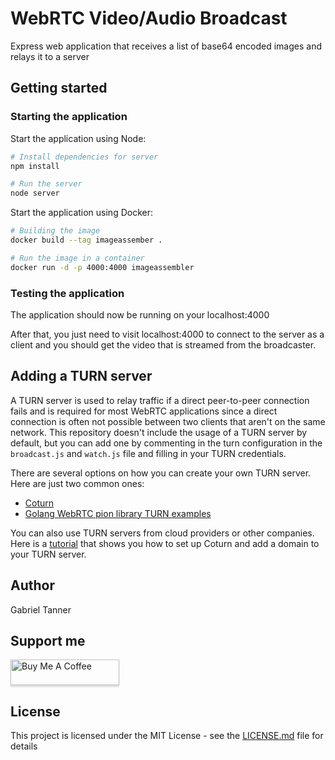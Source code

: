# WebRTC Video/Audio Broadcast

Express web application that receives a list of base64 encoded images and relays it to a server

## Getting started

### Starting the application

Start the application using Node:

```bash
# Install dependencies for server
npm install

# Run the server
node server
```

Start the application using Docker:

```bash
# Building the image
docker build --tag imageassember .

# Run the image in a container
docker run -d -p 4000:4000 imageassembler
```

### Testing the application

The application should now be running on your localhost:4000

After that, you just need to visit localhost:4000 to connect to the server as a client and you should get the video that is streamed from the broadcaster.

## Adding a TURN server

A TURN server is used to relay traffic if a direct peer-to-peer connection fails and is required for most WebRTC applications since a direct connection is often not possible between two clients that aren't on the same network. This repository doesn't include the usage of a TURN server by default, but you can add one by commenting in the turn configuration in the `broadcast.js` and `watch.js` file and filling in your TURN credentials.

There are several options on how you can create your own TURN server. Here are just two common ones:

- [Coturn](https://github.com/coturn/coturn)
- [Golang WebRTC pion library TURN examples](https://github.com/pion/turn/tree/master/examples)

You can also use TURN servers from cloud providers or other companies. Here is a [tutorial](https://gabrieltanner.org/blog/turn-server) that shows you how to set up Coturn and add a domain to your TURN server.

## Author

Gabriel Tanner

## Support me

<a href="https://www.buymeacoffee.com/gabrieltanner" target="_blank"><img src="https://www.buymeacoffee.com/assets/img/custom_images/orange_img.png" alt="Buy Me A Coffee" style="height: 41px !important;width: 174px !important;box-shadow: 0px 3px 2px 0px rgba(190, 190, 190, 0.5) !important;-webkit-box-shadow: 0px 3px 2px 0px rgba(190, 190, 190, 0.5) !important;" ></a>

## License

This project is licensed under the MIT License - see the [LICENSE.md](LICENSE) file for details
